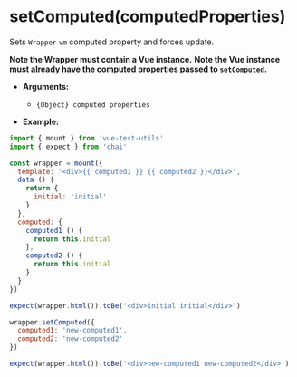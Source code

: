 # setComputed(computedProperties)

Sets `Wrapper` `vm` computed property and forces update.

**Note the Wrapper must contain a Vue instance.**
**Note the Vue instance must already have the computed properties passed to `setComputed`.**


- **Arguments:**
  - `{Object} computed properties`

- **Example:**

```js
import { mount } from 'vue-test-utils'
import { expect } from 'chai'

const wrapper = mount({
  template: '<div>{{ computed1 }} {{ computed2 }}</div>',
  data () {
    return {
      initial: 'initial'
    }
  },
  computed: {
    computed1 () {
      return this.initial
    },
    computed2 () {
      return this.initial
    }
  }
})

expect(wrapper.html()).toBe('<div>initial initial</div>')

wrapper.setComputed({
  computed1: 'new-computed1',
  computed2: 'new-computed2'
})

expect(wrapper.html()).toBe('<div>new-computed1 new-computed2</div>')
```
